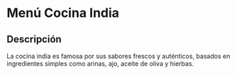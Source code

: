 # Menú Cocina India

## Descripción
La cocina india es famosa por sus sabores frescos y auténticos, basados en ingredientes simples como arinas, ajo, aceite de oliva y hierbas.
